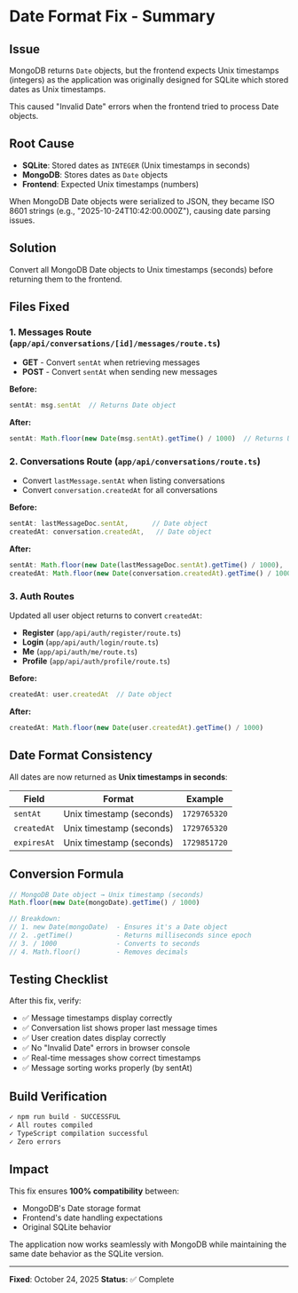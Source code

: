 # Date Format Fix - Summary

## Issue
MongoDB returns `Date` objects, but the frontend expects Unix timestamps (integers) as the application was originally designed for SQLite which stored dates as Unix timestamps.

This caused "Invalid Date" errors when the frontend tried to process Date objects.

## Root Cause
- **SQLite**: Stored dates as `INTEGER` (Unix timestamps in seconds)
- **MongoDB**: Stores dates as `Date` objects
- **Frontend**: Expected Unix timestamps (numbers)

When MongoDB Date objects were serialized to JSON, they became ISO 8601 strings (e.g., "2025-10-24T10:42:00.000Z"), causing date parsing issues.

## Solution
Convert all MongoDB Date objects to Unix timestamps (seconds) before returning them to the frontend.

## Files Fixed

### 1. **Messages Route** (`app/api/conversations/[id]/messages/route.ts`)
- **GET** - Convert `sentAt` when retrieving messages
- **POST** - Convert `sentAt` when sending new messages

**Before:**
```typescript
sentAt: msg.sentAt  // Returns Date object
```

**After:**
```typescript
sentAt: Math.floor(new Date(msg.sentAt).getTime() / 1000)  // Returns Unix timestamp
```

### 2. **Conversations Route** (`app/api/conversations/route.ts`)
- Convert `lastMessage.sentAt` when listing conversations
- Convert `conversation.createdAt` for all conversations

**Before:**
```typescript
sentAt: lastMessageDoc.sentAt,      // Date object
createdAt: conversation.createdAt,   // Date object
```

**After:**
```typescript
sentAt: Math.floor(new Date(lastMessageDoc.sentAt).getTime() / 1000),
createdAt: Math.floor(new Date(conversation.createdAt).getTime() / 1000),
```

### 3. **Auth Routes**
Updated all user object returns to convert `createdAt`:

- **Register** (`app/api/auth/register/route.ts`)
- **Login** (`app/api/auth/login/route.ts`)
- **Me** (`app/api/auth/me/route.ts`)
- **Profile** (`app/api/auth/profile/route.ts`)

**Before:**
```typescript
createdAt: user.createdAt  // Date object
```

**After:**
```typescript
createdAt: Math.floor(new Date(user.createdAt).getTime() / 1000)
```

## Date Format Consistency

All dates are now returned as **Unix timestamps in seconds**:

| Field | Format | Example |
|-------|--------|---------|
| `sentAt` | Unix timestamp (seconds) | `1729765320` |
| `createdAt` | Unix timestamp (seconds) | `1729765320` |
| `expiresAt` | Unix timestamp (seconds) | `1729851720` |

## Conversion Formula

```typescript
// MongoDB Date object → Unix timestamp (seconds)
Math.floor(new Date(mongoDate).getTime() / 1000)

// Breakdown:
// 1. new Date(mongoDate)  - Ensures it's a Date object
// 2. .getTime()           - Returns milliseconds since epoch
// 3. / 1000               - Converts to seconds
// 4. Math.floor()         - Removes decimals
```

## Testing Checklist

After this fix, verify:
- ✅ Message timestamps display correctly
- ✅ Conversation list shows proper last message times
- ✅ User creation dates display correctly
- ✅ No "Invalid Date" errors in browser console
- ✅ Real-time messages show correct timestamps
- ✅ Message sorting works properly (by sentAt)

## Build Verification

```bash
✓ npm run build - SUCCESSFUL
✓ All routes compiled
✓ TypeScript compilation successful
✓ Zero errors
```

## Impact

This fix ensures **100% compatibility** between:
- MongoDB's Date storage format
- Frontend's date handling expectations
- Original SQLite behavior

The application now works seamlessly with MongoDB while maintaining the same date behavior as the SQLite version.

---

**Fixed**: October 24, 2025
**Status**: ✅ Complete
